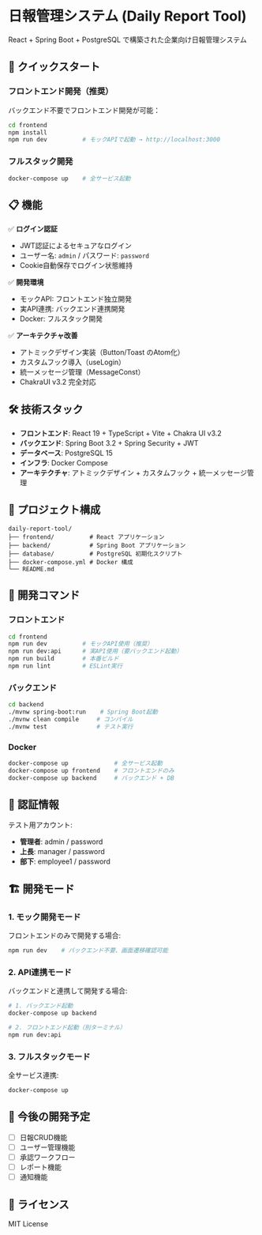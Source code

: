 # 日報管理システム (Daily Report Tool)

React + Spring Boot + PostgreSQL で構築された企業向け日報管理システム

## 🚀 クイックスタート

### フロントエンド開発（推奨）
バックエンド不要でフロントエンド開発が可能：
```bash
cd frontend
npm install
npm run dev          # モックAPIで起動 → http://localhost:3000
```

### フルスタック開発
```bash
docker-compose up    # 全サービス起動
```

## 📋 機能

✅ **ログイン認証**
- JWT認証によるセキュアなログイン
- ユーザー名: `admin` / パスワード: `password`
- Cookie自動保存でログイン状態維持

✅ **開発環境**
- モックAPI: フロントエンド独立開発
- 実API連携: バックエンド連携開発
- Docker: フルスタック開発

✅ **アーキテクチャ改善**
- アトミックデザイン実装（Button/Toast のAtom化）
- カスタムフック導入（useLogin）
- 統一メッセージ管理（MessageConst）
- ChakraUI v3.2 完全対応

## 🛠 技術スタック

- **フロントエンド**: React 19 + TypeScript + Vite + Chakra UI v3.2
- **バックエンド**: Spring Boot 3.2 + Spring Security + JWT
- **データベース**: PostgreSQL 15
- **インフラ**: Docker Compose
- **アーキテクチャ**: アトミックデザイン + カスタムフック + 統一メッセージ管理

## 📁 プロジェクト構成

```
daily-report-tool/
├── frontend/          # React アプリケーション
├── backend/           # Spring Boot アプリケーション  
├── database/          # PostgreSQL 初期化スクリプト
├── docker-compose.yml # Docker 構成
└── README.md
```

## 🔧 開発コマンド

### フロントエンド
```bash
cd frontend
npm run dev          # モックAPI使用（推奨）
npm run dev:api      # 実API使用（要バックエンド起動）
npm run build        # 本番ビルド
npm run lint         # ESLint実行
```

### バックエンド
```bash
cd backend
./mvnw spring-boot:run    # Spring Boot起動
./mvnw clean compile     # コンパイル
./mvnw test              # テスト実行
```

### Docker
```bash
docker-compose up             # 全サービス起動
docker-compose up frontend    # フロントエンドのみ
docker-compose up backend     # バックエンド + DB
```

## 🔐 認証情報

テスト用アカウント:
- **管理者**: admin / password
- **上長**: manager / password  
- **部下**: employee1 / password

## 🏗 開発モード

### 1. モック開発モード
フロントエンドのみで開発する場合:
```bash
npm run dev    # バックエンド不要、画面遷移確認可能
```

### 2. API連携モード  
バックエンドと連携して開発する場合:
```bash
# 1. バックエンド起動
docker-compose up backend

# 2. フロントエンド起動（別ターミナル）
npm run dev:api
```

### 3. フルスタックモード
全サービス連携:
```bash
docker-compose up
```

## 📝 今後の開発予定

- [ ] 日報CRUD機能
- [ ] ユーザー管理機能
- [ ] 承認ワークフロー
- [ ] レポート機能
- [ ] 通知機能

## 📄 ライセンス

MIT License